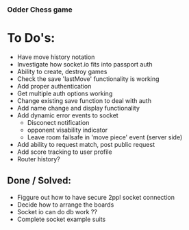 ### Odder Chess game

# To Do's:
- Have move history notation
- Investigate how socket.io fits into passport auth
- Ability to create, destroy games
- Check the save 'lastMove' functionality is working
- Add proper authentication
- Get multiple auth options working
- Change existing save function to deal with auth
- Add name change and display functionality
- Add dynamic error events to socket
  * Disconect notification
  * opponent visability indicator
  * Leave room failsafe in 'move piece' event (server side)
- Add ability to request match, post public request
- Add score tracking to user profile
- Router history?


## Done / Solved:
- Figgure out how to have secure 2ppl socket connection
- Decide how to arrange the boards
- Socket io can do db work ??
- Complete socket example suits
